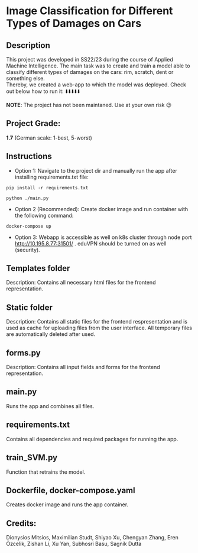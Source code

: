 # Image Classification for Different Types of Damages on Cars

## Description
This project was developed in SS22/23 during the course of Applied Machine Intelligence. The main task was to create and train a model able to classify different types of damages on the cars: rim, scratch, dent or something else.<br>
Thereby, we created a web-app to which the model was deployed. Check out below how to run it: ⬇️⬇️⬇️⬇️⬇️<br>

**NOTE**: The project has not been maintaned. Use at your own risk 😉

## Project Grade:
**1.7** (German scale: 1-best, 5-worst)

## Instructions 
* Option 1: Navigate to the project dir and manually run the app after installing requirements.txt file:
```
pip install -r requirements.txt
```
```
python ./main.py
```

* Option 2 (Recommended): Create docker image and run container with the following command:
```
docker-compose up
```

* Option 3: Webapp is accessible as well on k8s cluster through node port http://10.195.8.77:31501/ . eduVPN should be turned on as well (security). 

## Templates folder

Description: Contains all necessary html files for the frontend representation.

## Static folder

Description: Contains all static files for the frontend respresentation and is used as cache for uploading files from the user interface. All temporary files are automatically deleted after used.

## forms.py

Description: Contains all input fields and forms for the frontend representation.

## main.py

Runs the app and combines all files.


## requirements.txt

Contains all dependencies and required packages for running the app. 

## train_SVM.py 

Function that retrains the model. 

## Dockerfile, docker-compose.yaml

Creates docker image and runs the app container. 

## Credits:
Dionysios Mitsios, Maximilian Studt, Shiyao Xu, Chengyan Zhang, Eren Özcelik, Zishan Li, Xu Yan, Subhosri Basu, Sagnik Dutta





